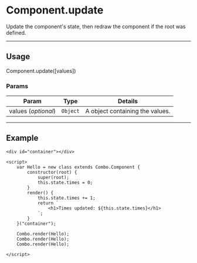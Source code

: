 # Component.update

Update the component's state, then redraw the component if the root was defined. 

----------------------------------------------------------------------

## Usage

Component.update([values])

### Params

| Param               | Type      | Details                          |
| ------------------- | --------- | -------------------------------- |
| values (_optional_) | `Object`  | A object containing the values.  |


----------------------------------------------------------------------

## Example

	<div id="container"></div>

	<script>
		var Hello = new class extends Combo.Component {
			constructor(root) {
				super(root);
				this.state.times = 0;
			}
			render() {
				this.state.times += 1;
				return `
					<h1>Times updated: ${this.state.times}</h1>
				`;
			}
		}("container");

		Combo.render(Hello);
		Combo.render(Hello);
		Combo.render(Hello);
		
	</script>